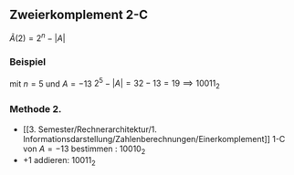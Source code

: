 ## Zweierkomplement 2-C
$\tilde{A}(2)=2^{n}-|A|$


### Beispiel
mit $n=5$ und $A=-13$
$2^{5}-|A|=32-13=19\implies 10011_{2}$

### Methode 2.
- [[3. Semester/Rechnerarchitektur/1. Informationsdarstellung/Zahlenberechnungen/Einerkomplement]] 1-C von $A=-13$ bestimmen : $10010_{2}$
- +1 addieren: $10011_{2}$
